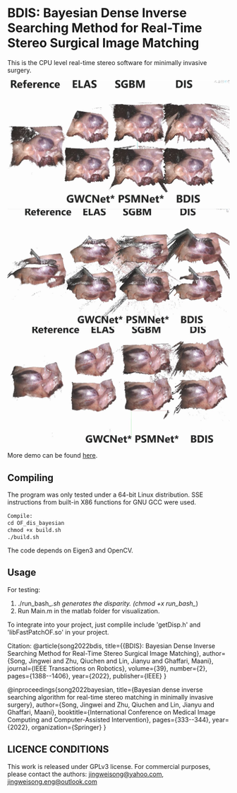 # BDIS: Bayesian Dense Inverse Searching Method for Real-Time Stereo Surgical Image Matching #

This is the CPU level real-time stereo software for minimally invasive surgery.

![sample1](imgs/sample1.JPG)  
![sample1](imgs/sample2.JPG)  
![sample1](imgs/sample3.JPG)  

More demo can be found [here](https://youtu.be/MTurBOUDdB0?si=nhdpG06Ibo-C_hqe).


## Compiling ##

The program was only tested under a 64-bit Linux distribution.
SSE instructions from built-in X86 functions for GNU GCC were used.

```
Compile:
cd OF_dis_bayesian
chmod +x build.sh
./build.sh
```

The code depends on Eigen3 and OpenCV.

## Usage ##

For testing:

1. ./run_bash_*.sh generates the disparity. (chmod +x run_bash_*)
2. Run Main.m in the matlab folder for visualization.

To integrate into your project, just complile include 'getDisp.h' and 'libFastPatchOF.so'  in your project.

Citation:
@article{song2022bdis,
  title={{BDIS}: Bayesian Dense Inverse Searching Method for Real-Time Stereo Surgical Image Matching},
  author={Song, Jingwei and Zhu, Qiuchen and Lin, Jianyu and Ghaffari, Maani},
  journal={IEEE Transactions on Robotics},
  volume={39},
  number={2},
  pages={1388--1406},
  year={2022},
  publisher={IEEE}
}     

@inproceedings{song2022bayesian,
  title={Bayesian dense inverse searching algorithm for real-time stereo matching in minimally invasive surgery},
  author={Song, Jingwei and Zhu, Qiuchen and Lin, Jianyu and Ghaffari, Maani},
  booktitle={International Conference on Medical Image Computing and Computer-Assisted Intervention},
  pages={333--344},
  year={2022},
  organization={Springer}
}

## LICENCE CONDITIONS ##

This work is released under GPLv3 license. For commercial purposes, please contact the authors: jingweisong@yahoo.com, jingweisong.eng@outlook.com
